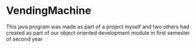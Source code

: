 # VendingMachine
This java program was made as part of a project myself and two others had created as part of our object oriented development module in first semester of second year
